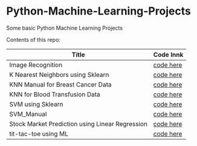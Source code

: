 # Python-Machine-Learning-Projects
Some basic Python Machine Learning Projects


Contents of this repo: 

| Title      | Code lnnk |
| ----------- | ----------- |
| Image Recognition      | [code here](https://github.com/nitin30kumar/Python-Machine-Learning-Projects/blob/master/Image%20Recognition.py)       |
| K Nearest Neighbors using Sklearn   | [code here](https://github.com/nitin30kumar/Python-Machine-Learning-Projects/blob/master/K%20Nearest%20Neighbors%20using%20Sklearn.py) |
| KNN Manual for Breast Cancer Data | [code here](https://github.com/nitin30kumar/Python-Machine-Learning-Projects/blob/master/KNN%20Manual%20for%20Breast%20Cancer%20Data.py) |
| KNN for Blood Transfusion Data | [code here](https://github.com/nitin30kumar/Python-Machine-Learning-Projects/blob/master/KNN%20for%20Blood%20Transfusion%20Data.py) |
| SVM using Sklearn | [code here](https://github.com/nitin30kumar/Python-Machine-Learning-Projects/blob/master/SVM%20using%20Sklearn.py) |
| SVM_Manual | [code here](https://github.com/nitin30kumar/Python-Machine-Learning-Projects/blob/master/SVM_Manual.py) |
| Stock Market Prediction using Linear Regression | [code here](https://github.com/nitin30kumar/Python-Machine-Learning-Projects/blob/master/Stock%20Market%20Prediction%20using%20Linear%20Regression.py) |
| tit-tac-toe using ML | [code here](https://github.com/nitin30kumar/Python-Machine-Learning-Projects/blob/master/tit-tac-toe%20using%20ML.ipynb) |


